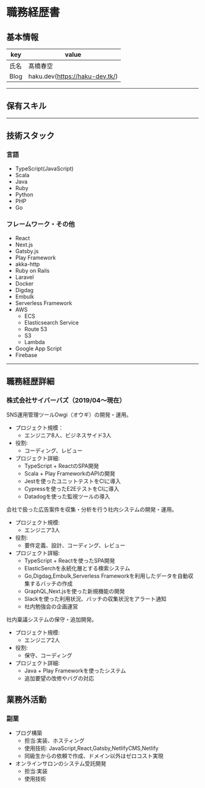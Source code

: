 # 職務経歴書

## 基本情報

|key|value|
|---|---|
|氏名|髙橋春空|
|Blog|haku.dev(https://haku-dev.tk/)|

---

## 保有スキル
---
## 技術スタック
### 言語
- TypeScript(JavaScript)
- Scala
- Java
- Ruby
- Python
- PHP
- Go
### フレームワーク・その他

- React
- Next.js
- Gatsby.js
- Play Framework
- akka-http
- Ruby on Rails
- Laravel
- Docker
- Digdag
- Embulk
- Serverless Framework
- AWS
  - ECS
  - Elasticsearch Service
  - Route 53
  - S3
  - Lambda
- Google App Script
- Firebase

---

## 職務経歴詳細

### 株式会社サイバーバズ（2019/04〜現在）
SNS運用管理ツールOwgi（オウギ）の開発・運用。
- プロジェクト規模：
  - エンジニア8人、ビジネスサイド3人
- 役割:
  - コーディング、レビュー
- プロジェクト詳細:
  - TypeScript + ReactのSPA開発
  - Scala + Play FrameworkのAPIの開発
  - Jestを使ったユニットテストをCIに導入
  - Cypressを使ったE2EテストをCIに導入
  - Datadogを使った監視ツールの導入

会社で扱った広告案件を収集・分析を行う社内システムの開発・運用。
- プロジェクト規模:
  - エンジニア3人
- 役割:
  - 要件定義、設計、コーディング、レビュー
- プロジェクト詳細:
  - TypeScript + Reactを使ったSPA開発
  - ElasticSerchを永続化層とする検索システム
  - Go,Digdag,Embulk,Serverless Frameworkを利用したデータを自動収集するバッチの作成
  - GraphQL,Next.jsを使った新規機能の開発
  - Slackを使った利用状況、バッチの収集状況をアラート通知
  - 社内勉強会の企画運営

社内稟議システムの保守・追加開発。
- プロジェクト規模:
  - エンジニア2人
- 役割:
  - 保守、コーディング
- プロジェクト詳細:
  - Java + Play Frameworkを使ったシステム
  - 追加要望の改修やバグの対応

## 業務外活動

### 副業
- ブログ構築
  - 担当:実装、ホスティング
  - 使用技術: JavaScript,React,Gatsby,NetlifyCMS,Netlify
  - 同級生からの依頼で作成、ドメイン以外はゼロコスト実現
- オンラインサロンのシステム受託開発
  - 担当:実装
  - 使用技術
